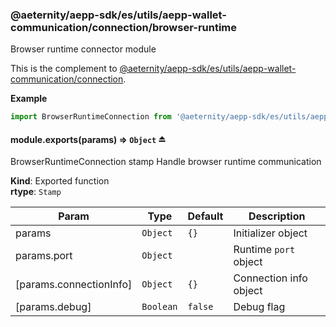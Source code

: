 <a id="module_@aeternity/aepp-sdk/es/utils/aepp-wallet-communication/connection/browser-runtime"></a>

### @aeternity/aepp-sdk/es/utils/aepp-wallet-communication/connection/browser-runtime
Browser runtime connector module

This is the complement to [@aeternity/aepp-sdk/es/utils/aepp-wallet-communication/connection](#module_@aeternity/aepp-sdk/es/utils/aepp-wallet-communication/connection).

**Example**  
```js
import BrowserRuntimeConnection from '@aeternity/aepp-sdk/es/utils/aepp-wallet-communication/connection/browser-runtime'
```
<a id="exp_module_@aeternity/aepp-sdk/es/utils/aepp-wallet-communication/connection/browser-runtime--module.exports"></a>

#### module.exports(params) ⇒ `Object` ⏏
BrowserRuntimeConnection stamp
Handle browser runtime communication

**Kind**: Exported function  
**rtype**: `Stamp`

| Param | Type | Default | Description |
| --- | --- | --- | --- |
| params | `Object` | <code>{}</code> | Initializer object |
| params.port | `Object` |  | Runtime `port` object |
| [params.connectionInfo] | `Object` | <code>{}</code> | Connection info object |
| [params.debug] | `Boolean` | <code>false</code> | Debug flag |

